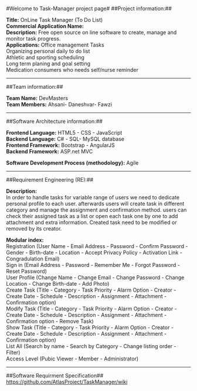 #Welcome to Task-Manager project page#
##Project information:##

<b>Title:</b> OnLine Task Manager (To Do List)<br>
<b>Commercial Application Name:</b> <Coming soon><br>
<b>Description:</b> Free open source on line software to create, manage and monitor task progress.<br>
<b>Applications:</b> Office management Tasks<br>
		Organizing personal daily to do list<br>
		Athletic and sporting scheduling<br>
		Long term planing and goal setting<br>
		Medication consumers who needs self/nurse reminder<br>

-------------------------------------------------------
##Team information:##

<b>Team Name:</b> DevMasters<br>
<b>Team Members:</b> Ahsani- Daneshvar- Fawzi<br>

-------------------------------------------------------
##Software Architecture information:##

<b>Frontend Language:</b> HTML5 - CSS - JavaScript<br>
<b>Backend Language:</b> C# - SQL- MySQL database<br>
<b>Frontend Framework:</b> Bootstrap - AngularJS <br>
<b>Backend Framework:</b> ASP.net MVC <br>

<b>Software Development Process (methodology):</b> Agile<br>

-------------------------------------------------------
##Requirement Engineering (RE):##

<b>Description:</b><br>
In order to handle tasks for variable range of users we need to dedicate personal profile to each user.
afterwards users will create task in different category and manage the assignment and confirmation method.
users can check their assigned task as a list or open each task one by one to add attachment and extra information.
Created task need to be modified or removed by its creator.

<b>Modular index:</b><br>
Registration (User Name - Email Address - Password - Confirm Password - Gender - Birth-date - Location - Accept Privacy Policy - Activation Link - Congradulation Email)<br>
Sign in (Email Address - Password - Remember Me - Forgot Password - Reset Password)<br>
User Profile (Change Name - Change Email - Change Password - Change Location - Change Birth-date - Add Photo)<br>
Create Task (Title - Category - Task Priority - Alarm Option - Creator - Create Date - Schedule - Description - Assignment - Attachment - Confirmation option)<br>
Modify Task (Title - Category - Task Priority - Alarm Option - Creator - Create Date - Schedule - Description - Assignment - Attachment - Confirmation option - Remove Task)<br>
Show Task (Title - Category - Task Priority - Alarm Option - Creator - Create Date - Schedule - Description - Assignment - Attachment - Confirmation option)<br>
List All (Search by name - Search by Category - Change listing order - Filter)<br>
Access Level (Pubic Viewer - Member - Administrator)<br>

-------------------------------------------------------
##Software Requirment Specification##
https://github.com/AtlasProject/TaskManager/wiki
